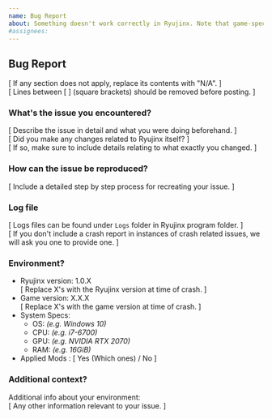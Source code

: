 ```yaml
---
name: Bug Report
about: Something doesn't work correctly in Ryujinx. Note that game-specific issues should be instead posted on the Game Compatibility List at https://github.com/Ryujinx/Ryujinx-Games-List, unless it is a provable regression.
#assignees:
---
```


## Bug Report

[ If any section does not apply, replace its contents with "N/A". ]</br>
[ Lines between [ ] (square brackets) should be removed before posting. ]

### What's the issue you encountered?

[ Describe the issue in detail and what you were doing beforehand. ]</br>
[ Did you make any changes related to Ryujinx itself? ]</br>
[ If so, make sure to include details relating to what exactly you changed. ]

### How can the issue be reproduced?

[ Include a detailed step by step process for recreating your issue. ]

### Log file

[ Logs files can be found under ``Logs`` folder in Ryujinx program folder. ]</br>
[ If you don't include a crash report in instances of crash related issues, we will ask you one to provide one. ]

### Environment?

- Ryujinx version: 1.0.X</br>
[ Replace X's with the Ryujinx version at time of crash. ]
- Game version: X.X.X</br>
[ Replace X's with the game version at time of crash. ]
- System Specs:
  - OS: *(e.g. Windows 10)*
  - CPU: *(e.g. i7-6700)*
  - GPU: *(e.g. NVIDIA RTX 2070)*
  - RAM: *(e.g. 16GiB)*
- Applied Mods : [ Yes (Which ones) / No ]

### Additional context?

Additional info about your environment:</br>
[ Any other information relevant to your issue. ]
